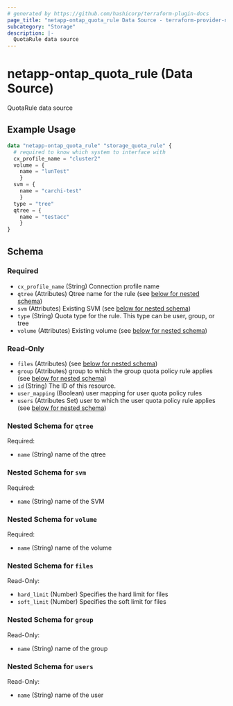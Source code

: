 ```yaml
---
# generated by https://github.com/hashicorp/terraform-plugin-docs
page_title: "netapp-ontap_quota_rule Data Source - terraform-provider-netapp-ontap"
subcategory: "Storage"
description: |-
  QuotaRule data source
---
```


# netapp-ontap_quota_rule (Data Source)

QuotaRule data source

## Example Usage
```terraform
data "netapp-ontap_quota_rule" "storage_quota_rule" {
  # required to know which system to interface with
  cx_profile_name = "cluster2"
  volume = {
    name = "lunTest"
    }
  svm = {
    name = "carchi-test"
    }
  type = "tree"
  qtree = {
    name = "testacc"
    }
}
```

<!-- schema generated by tfplugindocs -->
## Schema

### Required

- `cx_profile_name` (String) Connection profile name
- `qtree` (Attributes) Qtree name for the rule (see [below for nested schema](#nestedatt--qtree))
- `svm` (Attributes) Existing SVM (see [below for nested schema](#nestedatt--svm))
- `type` (String) Quota type for the rule. This type can be user, group, or tree
- `volume` (Attributes) Existing volume (see [below for nested schema](#nestedatt--volume))

### Read-Only

- `files` (Attributes) (see [below for nested schema](#nestedatt--files))
- `group` (Attributes) group to which the group quota policy rule applies (see [below for nested schema](#nestedatt--group))
- `id` (String) The ID of this resource.
- `user_mapping` (Boolean) user mapping for user quota policy rules
- `users` (Attributes Set) user to which the user quota policy rule applies (see [below for nested schema](#nestedatt--users))

<a id="nestedatt--qtree"></a>
### Nested Schema for `qtree`

Required:

- `name` (String) name of the qtree


<a id="nestedatt--svm"></a>
### Nested Schema for `svm`

Required:

- `name` (String) name of the SVM


<a id="nestedatt--volume"></a>
### Nested Schema for `volume`

Required:

- `name` (String) name of the volume


<a id="nestedatt--files"></a>
### Nested Schema for `files`

Read-Only:

- `hard_limit` (Number) Specifies the hard limit for files
- `soft_limit` (Number) Specifies the soft limit for files


<a id="nestedatt--group"></a>
### Nested Schema for `group`

Read-Only:

- `name` (String) name of the group


<a id="nestedatt--users"></a>
### Nested Schema for `users`

Read-Only:

- `name` (String) name of the user
